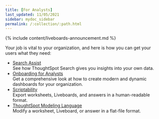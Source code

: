 ```yaml
---
title: [For Analysts]
last_updated: 11/05/2021
sidebar: mydoc_sidebar
permalink: /:collection/:path.html
---
```


{% include content/liveboards-announcement.md %}

Your job is vital to your organization, and here is how you can get your users what they need:

<ul>
<!--<li><a href="app-templates.html">SpotApps</a><br>Gain insight with SpotApps, ThoughtSpot's scriptable applications, which are out-of-the-box solution templates built for specific use cases and data sources.</li>-->
<li><a href="search-assist.html">Search Assist</a><br>See how ThoughtSpot Search gives you insights into your own data.</li>
<li><a href="analyst-onboarding.html">Onboarding for Analysts</a><br>Get a comprehensive look at how to create modern and dynamic dashboards for your organization.</li>
<li><a href="scriptability.html">Scriptability</a><br>Export worksheets, Liveboards, and answers in a human-readable format.</li>
<li><a href="tml.html">ThoughtSpot Modeling Language</a><br>Modify a worksheet, Liveboard, or answer in a flat-file format.</li>
</ul>
